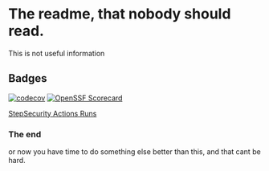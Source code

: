 # The readme, that nobody should read.

This is not useful information

## Badges

[![codecov](https://codecov.io/gh/Brunfilm/brunfilm.github.io/graph/badge.svg?token=K29W2FME3L)](https://codecov.io/gh/Brunfilm/brunfilm.github.io)
[![OpenSSF Scorecard](https://api.scorecard.dev/projects/github.com/Brunfilm/brunfilm.github.io/badge)](https://scorecard.dev/viewer/?uri=github.com/Brunfilm/brunfilm.github.io)

[StepSecurity Actions Runs](https://app.stepsecurity.io/github/Brunfilm/actions/runs)

### The end

or now you have time to do something else better than this, and that cant be hard.
